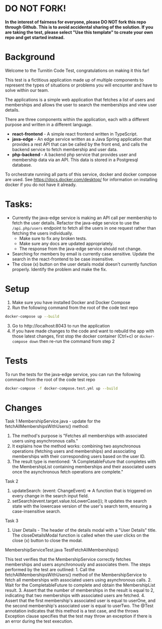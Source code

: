 # DO NOT FORK!
**In the interest of fairness for everyone, please DO NOT fork this repo through Github. This is to avoid accidental sharing of the solution. If you are taking the test, please select "Use this template" to create your own repo and get started instead.**

# Background
Welcome to the Turnitin Code Test, congratulations on making it this far!

This test is a fictitious application made up of multiple components to represent the types of situations or problems you will encounter and have to solve within our team.

The applications is a simple web application that fetches a list of users and memberships and allows the user to search the memberships and view user details.

There are three components within the application, each with a different purpose and written in a different language.
* **react-frontend** - A simple react frontend written in TypeScript.
* **java-edge** - An edge service written as a Java Spring application that provides a rest API that can be called by the front end, and calls the backend service to fetch membership and user data.
* **php-backend** - A backend php service that provides user and membership data via an API. This data is stored in a Postgresql database.

To orchestrate running all parts of this service, docker and docker compose are used. See https://docs.docker.com/desktop/ for information on installing docker if you do not have it already.

# Tasks:
* Currently the java-edge service is making an API call per membership to fetch the user details. Refactor the java-edge service to use the `/api.php/users` endpoint to fetch all the users in one request rather than fetching the users individually.
  * Make sure to fix any broken tests.
  * Make sure any docs are updated appropriately.
  * The response from the java-edge service should not change.
* Searching for members by email is currently case sensitive. Update the search in the react-frontend to be case insensitive.
* The close (x) button on the user details modal doesn't currently function properly. Identify the problem and make the fix.

# Setup

1. Make sure you have installed Docker and Docker Compose
2. Run the following command from the root of the code test repo
```bash
docker-compose up --build
```
3. Go to http://localhost:8043 to run the application
4. If you have made changes to the code and want to rebuild the app with those latest changes, first stop the docker container (Ctrl+c) or `docker-compose down` then re-run the command from step 2

# Tests

To run the tests for the java-edge service, you can run the following command from the root of the code test repo
```bash
docker-compose -f docker-compose.test.yml up --build
```


# Changes
  Task 1
  MembershipService.java - update for the fetchAllMembershipsWithUsers() method:
   1. The method's purpose is "Fetches all memberships with associated users using asynchronous calls."
   2. It explains how the method works: combining two asynchronous operations (fetching users and       memberships) and associating memberships with their corresponding users based on the user ID.
   3. The result type is mentioned: "A CompletableFuture that completes with the MembershipList containing memberships and their associated users once the asynchronous fetch operations are complete."

  Task 2
   1. updateSearch: (event: ChangeEvent<HTMLInputElement>) => A function that is triggered on every change in the search input field. 
   2. setSearch(event.target.value.toLowerCase()); It updates the search state with the lowercase version of the user's search term, ensuring a case-insensitive search. 


  Task 3
   1. <ModalHeader toggle={closeDetailsModal}>User Details</ModalHeader> - The header of the details modal with a "User Details" title. The closeDetailsModal function is called when the user clicks on the close (x) button to close the modal.

  
  MembershipServiceTest.java
  TestFetchAllMemberships()
   
  This test verifies that the MembershipService correctly fetches memberships and users asynchronously and associates them.
  The steps performed by the test are outlined:
     1. Call the fetchAllMembershipsWithUsers() method of the MembershipService to fetch all memberships with associated users using asynchronous calls.
     2.  Wait for the CompletableFuture to complete and obtain the MembershipList result.
     3. Assert that the number of memberships in the result is equal to 2, indicating that two memberships with associated users are fetched.
     4. Assert that the first membership's associated user is equal to userOne, and the second membership's associated user is equal to userTwo.
  The @Test annotation indicates that this method is a test case, and the throws Exception clause specifies that the test may throw an exception if there is an error during the test execution.











